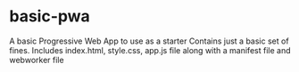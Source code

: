 # basic-pwa
A basic Progressive Web App to use as a starter
Contains just a basic set of fines.
Includes
  index.html,
  style.css,
  app.js file 
  along with a manifest file and webworker file
